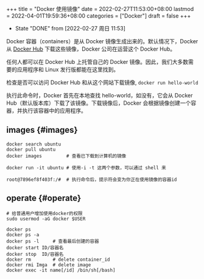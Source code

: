+++
title = "Docker 使用镜像"
date = 2022-02-27T11:53:00+08:00
lastmod = 2022-04-01T19:59:36+08:00
categories = ["Docker"]
draft = false
+++

-   State "DONE"       from              <span class="timestamp-wrapper"><span class="timestamp">[2022-02-27 周日 11:53]</span></span>

Docker 容器（containers）是从 Docker 镜像生成出来的。默认情况下，Docker 从 [Docker Hub](https://hub.docker.com/) 下载这些镜像，Docker 公司在运营这个 Docker Hub。

任何人都可以在 Docker Hub 上托管自己的 Docker 镜像。因此，我们大多数需要的应用程序和 Linux 发行版都能在这里找到。

检查是否可以访问 Docker Hub 和从这个网站下载镜像, `docker run hello-world`

执行此命令时，Docker 首先在本地查找 hello-world，如没有，它会从 Docker Hub（默认版本库）下载了该镜像。下载镜像后，Docker 会根据镜像创建一个容器，并执行该容器中的应用程序。


## images {#images}

```shell
docker search ubuntu
docker pull ubuntu
docker images         # 查看已下载到计算机的镜像

docker run -it ubuntu # 使用-i -t 这两个参数，可以通过 shell 来

root@7896ef8f403f:/#  # 执行命令后，提示符会变为你正在使用镜像的容器id
```


## operate {#operate}

```shell
# 给普通用户增加使用docker的权限
sudo usermod -aG docker $USER

docker ps
docker ps -a
docker ps -l     # 查看最后创建的容器
docker start ID/容器名
docker stop  ID/容器名
docker rm        # delete container_id
docker rmi Imga  # delete image
docker exec -it name[/id] /bin/sh[/bash]
```